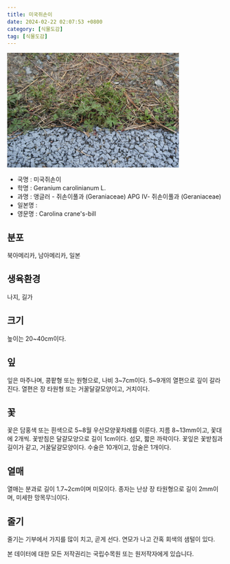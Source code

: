 ```yaml
---
title: 미국쥐손이
date: 2024-02-22 02:07:53 +0800
category: [식물도감]
tag: [식물도감]
---
```




![미국쥐손이](/assets/img/fileUpload/plants/basic/Geraniaceae/Geranium/P000000724/P000000724_220206_1_th2.jpg)
- 국명 : 미국쥐손이
- 학명 : Geranium carolinianum L.
- 과명 : 앵글러 - 쥐손이풀과 (Geraniaceae) APG Ⅳ- 쥐손이풀과 (Geraniaceae)
- 일본명 : 
- 영문명 : Carolina crane's-bill


## 분포
북아메리카, 남아메리카, 일본 
## 생육환경
나지, 길가
## 크기
높이는 20~40cm이다.
## 잎
잎은 마주나며, 콩팥형 또는 원형으로, 나비 3~7cm이다. 5~9개의 열편으로 깊이 갈라진다. 열편은 장 타원형 또는 거꿀달걀모양이고, 거치이다.
## 꽃
꽃은 담홍색 또는 흰색으로 5~8월 우산모양꽃차례를 이룬다. 지름 8~13mm이고, 꽃대에 2개씩. 꽃받침은 달걀모양으로 길이 1cm이다. 섬모, 짧은 까락이다. 꽃잎은 꽃받침과 길이가 같고, 거꿀달걀모양이다. 수술은 10개이고, 암술은 1개이다.
## 열매
열매는 분과로 길이 1.7~2cm이며  미모이다. 종자는 난상 장 타원형으로 길이 2mm이며, 미세한 망목무늬이다.
## 줄기
줄기는 기부에서 가지를 많이 치고, 곧게 선다. 연모가 나고 간혹 회색의 샘털이 있다.






본 데이터에 대한 모든 저작권리는 국립수목원 또는 원저작자에게 있습니다.
